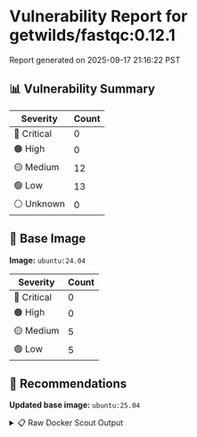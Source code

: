 # Vulnerability Report for getwilds/fastqc:0.12.1

Report generated on 2025-09-17 21:16:22 PST

## 📊 Vulnerability Summary

| Severity | Count |
|----------|-------|
| 🔴 Critical | 0 |
| 🟠 High | 0 |
| 🟡 Medium | 12 |
| 🟢 Low | 13 |
| ⚪ Unknown | 0 |

## 🐳 Base Image

**Image:** `ubuntu:24.04`

| Severity | Count |
|----------|-------|
| 🔴 Critical | 0 |
| 🟠 High | 0 |
| 🟡 Medium | 5 |
| 🟢 Low | 5 |

## 🔄 Recommendations

**Updated base image:** `ubuntu:25.04`

<details>
<summary>📋 Raw Docker Scout Output</summary>

```text
Target             │  getwilds/fastqc:0.12.1  │    0C     0H    12M    13L   
    digest           │  6a4c3ca6b6f1                    │                              
  Base image         │  ubuntu:24.04                    │    0C     0H     5M     5L   
  Updated base image │  ubuntu:25.04                    │    0C     0H     5M     4L   
                     │                                  │                         -1   

What's next:
    View vulnerabilities → docker scout cves getwilds/fastqc:0.12.1
    View base image update recommendations → docker scout recommendations getwilds/fastqc:0.12.1
    Include policy results in your quickview by supplying an organization → docker scout quickview getwilds/fastqc:0.12.1 --org <organization>
```
</details>
